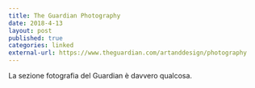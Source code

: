 ```yaml
---
title: The Guardian Photography
date: 2018-4-13
layout: post
published: true
categories: linked
external-url: https://www.theguardian.com/artanddesign/photography
---
```



La sezione fotografia del Guardian è davvero qualcosa.